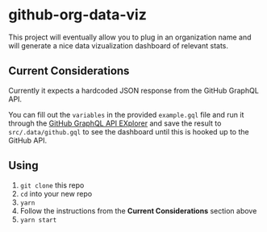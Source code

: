 # github-org-data-viz

This project will eventually allow you to plug in an organization name and will
generate a nice data vizualization dashboard of relevant stats.

## Current Considerations

Currently it expects a hardcoded JSON response from the GitHub GraphQL API.

You can fill out the `variables` in the provided `example.gql` file and run it
through the [GitHub GraphQL API EXplorer](https://developer.github.com/v4/explorer/)
and save the result to `src/.data/github.gql` to see the dashboard until this is
hooked up to the GitHub API.

## Using

1. `git clone` this repo
2. `cd` into your new repo
3. `yarn`
4. Follow the instructions from the **Current Considerations** section above
4. `yarn start`
